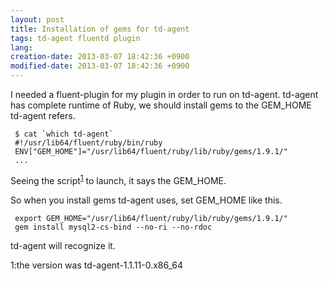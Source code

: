 ```yaml
---
layout: post
title: Installation of gems for td-agent
tags: td-agent fluentd plugin
lang: 
creation-date: 2013-03-07 18:42:36 +0900
modified-date: 2013-03-07 18:42:36 +0900
---
```

I needed a fluent-plugin for my plugin in order to run on td-agent.
td-agent has complete runtime of Ruby, we should install gems to the GEM_HOME td-agent refers.

     $ cat `which td-agent`
     #!/usr/lib64/fluent/ruby/bin/ruby
     ENV["GEM_HOME"]="/usr/lib64/fluent/ruby/lib/ruby/gems/1.9.1/"
     ...

Seeing the script<sup><a href='#fn1'>1</a></sup> to launch, it says the GEM_HOME.

So when you install gems td-agent uses, set GEM_HOME like this.

     export GEM_HOME="/usr/lib64/fluent/ruby/lib/ruby/gems/1.9.1/"
     gem install mysql2-cs-bind --no-ri --no-rdoc

td-agent will recognize it.

<span id='fn1'></span>
<span>1:</span><span>the version was td-agent-1.1.11-0.x86_64</span>
